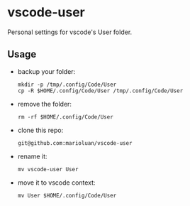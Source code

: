 # vscode-user
Personal settings for vscode's User folder.

## Usage
- backup your folder:
  ```shell
  mkdir -p /tmp/.config/Code/User
  cp -R $HOME/.config/Code/User /tmp/.config/Code/User
  ```
- remove the folder:
  ```shell
  rm -rf $HOME/.config/Code/User
  ```
- clone this repo:
  ```shell
  git@github.com:marioluan/vscode-user
  ```
- rename it:
  ```shell
  mv vscode-user User
  ```
- move it to vscode context:
  ```shell
  mv User $HOME/.config/Code/User
  ```
